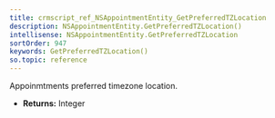 ```yaml
---
title: crmscript_ref_NSAppointmentEntity_GetPreferredTZLocation
description: NSAppointmentEntity.GetPreferredTZLocation()
intellisense: NSAppointmentEntity.GetPreferredTZLocation
sortOrder: 947
keywords: GetPreferredTZLocation()
so.topic: reference
---
```



Appoinmtments preferred timezone location.



* **Returns:** Integer



